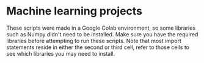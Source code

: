 # Machine learning projects
These scripts were made in a Google Colab environment, so some libraries such as Numpy didn't need to be installed. Make sure you have the required libraries before attempting to run these scripts. 
Note that most import statements reside in either the second or third cell, refer to those cells to see which libraries you may need to install.
